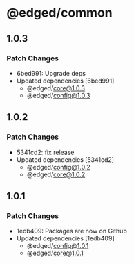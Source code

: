 # @edged/common

## 1.0.3

### Patch Changes

- 6bed991: Upgrade deps
- Updated dependencies [6bed991]
  - @edged/core@1.0.3
  - @edged/config@1.0.3

## 1.0.2

### Patch Changes

- 5341cd2: fix release
- Updated dependencies [5341cd2]
  - @edged/config@1.0.2
  - @edged/core@1.0.2

## 1.0.1

### Patch Changes

- 1edb409: Packages are now on Github
- Updated dependencies [1edb409]
  - @edged/config@1.0.1
  - @edged/core@1.0.1
